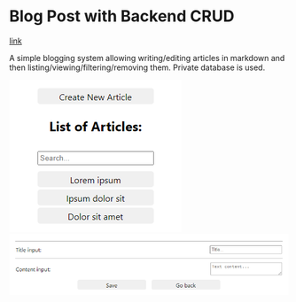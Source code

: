 # Blog Post with Backend CRUD 

[link](https://github.com/ElaJahoda/janouskova-ita-2022/tree/main/src/BlogPost)

A simple blogging system allowing writing/editing articles in markdown and then listing/viewing/filtering/removing them. Private database is used.

![Blog List screenshot](./src/images/BlogPost1Screenshot.png)
![Blog New Article screenshot](./src/images/BlogPost2Screenshot.png)